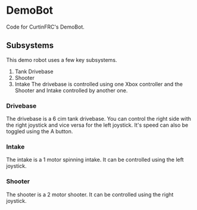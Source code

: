 # DemoBot
Code for CurtinFRC's DemoBot.  

## Subsystems
This demo robot uses a few key subsystems. 
1. Tank Drivebase
2. Shooter
3. Intake
The drivebase is controlled using one Xbox controller and the Shooter and Intake controlled by another one.

### Drivebase
The drivebase is a 6 cim tank drivebase. You can control the right side with the right joystick and vice versa for the left joystick.
It's speed can also be toggled using the A button.

### Intake
The intake is a 1 motor spinning intake. It can be controlled using the left joystick.

### Shooter
The shooter is a 2 motor shooter. It can be controlled using the right joystick.
